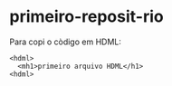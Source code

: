 # primeiro-reposit-rio

Para copi o   còdigo em HDML:
```
<hdml>
  <mh1>primeiro arquivo HDML</h1>
<hdml>
```
